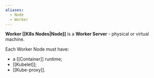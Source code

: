 ```yaml
---
aliases:
  - Node
  - Worker
---
```

**Worker [[K8s Nodes|Node]]** is a **Worker Server** - physical or virtual machine.

Each Worker Node must have:
- a [[Container]] runtime;
- [[Kubelet]];
- [[Kube-proxy]].
